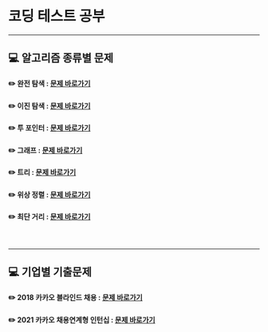 # 코딩 테스트 공부

---
## :computer: 알고리즘 종류별 문제
#### :pencil2: 완전 탐색 : [문제 바로가기](https://github.com/qlsdud0604/coding-test/tree/main/brute-force)
#### :pencil2: 이진 탐색 : [문제 바로가기](https://github.com/qlsdud0604/coding-test/tree/main/binary-search)
#### :pencil2: 투 포인터 : [문제 바로가기](https://github.com/qlsdud0604/coding-test/tree/main/two-pointers)
#### :pencil2: 그래프 : [문제 바로가기](https://github.com/qlsdud0604/coding-test/tree/main/graph)
#### :pencil2: 트리 : [문제 바로가기](https://github.com/qlsdud0604/coding-test/tree/main/tree)
#### :pencil2: 위상 정렬 : [문제 바로가기](https://github.com/qlsdud0604/coding-test/tree/main/topological-sorting)
#### :pencil2: 최단 거리 : [문제 바로가기](https://github.com/qlsdud0604/coding-test/tree/main/dijkstra)
</br>

---
## :computer: 기업별 기출문제
#### :pencil2: 2018 카카오 블라인드 채용 : [문제 바로가기](https://github.com/qlsdud0604/coding-test/tree/main/2018-kakao-blind-recruitment)
#### :pencil2: 2021 카카오 채용연계형 인턴십 : [문제 바로가기](https://github.com/qlsdud0604/coding-test/tree/main/2021-kakao-internship)
</br>
